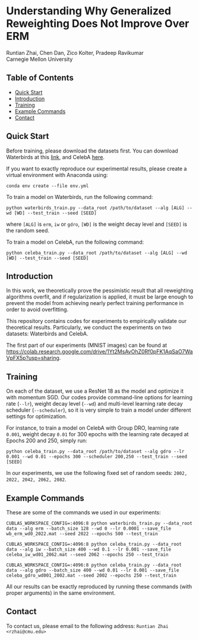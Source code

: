 # Understanding Why Generalized Reweighting Does Not Improve Over ERM
Runtian Zhai, Chen Dan, Zico Kolter, Pradeep Ravikumar  
Carnegie Mellon University

## Table of Contents
- [Quick Start](#quick-start)
- [Introduction](#introduction)
- [Training](#training)
- [Example Commands](#example-commands)
- [Contact](#contact)

## Quick Start
Before training, please download the datasets first. You can download Waterbirds at this [link](https://nlp.stanford.edu/data/dro/waterbird_complete95_forest2water2.tar.gz), and CelebA [here](http://mmlab.ie.cuhk.edu.hk/projects/CelebA.html).

If you want to exactly reproduce our experimental results, please create a virtual environment with Anaconda using:
```shell
conda env create --file env.yml
```


To train a model on Waterbirds, run the following command:
```shell
python waterbirds_train.py --data_root /path/to/dataset --alg [ALG] --wd [WD] --test_train --seed [SEED]
```
where `[ALG]` is `erm`, `iw` or `gdro`, `[WD]` is the weight decay level and `[SEED]` is the random seed.

To train a model on CelebA, run the following command:
```shell
python celeba_train.py --data_root /path/to/dataset --alg [ALG] --wd [WD] --test_train --seed [SEED]
```

## Introduction

In this work, we theoretically prove the pessimistic result that all reweighting algorithms overfit, and if regularization is applied, it must be large enough to prevent the model from achieving nearly perfect training performance in order to avoid overfitting.

This repository contains codes for experiments to empirically validate our theoretical results. Particularly, we conduct the experiments on two datasets: Waterbirds and CelebA.

The first part of our experiments (MNIST images) can be found at https://colab.research.google.com/drive/1Yt2MsAvOhZ0Rf0pFK1AqSaO7WaVpFX5p?usp=sharing.


## Training

On each of the dataset, we use a ResNet 18 as the model and optimize it with momentum SGD. Our codes provide command-line options for learning rate (`--lr`), weight decay level (`--wd`) and multi-level learning rate decay scheduler (`--scheduler`), so it is very simple to train a model under different settings for optimization.

For instance, to train a model on CelebA with Group DRO, learning rate `0.001`, weight decay `0.01` for 300 epochs with the learning rate decayed at Epochs 200 and 250, simply run:
```shell
python celeba_train.py --data_root /path/to/dataset --alg gdro --lr 0.001 --wd 0.01 --epochs 300 --scheduler 200,250 --test_train --seed [SEED]
```

In our experiments, we use the following fixed set of random seeds: `2002, 2022, 2042, 2062, 2082`.

## Example Commands
These are some of the commands we used in our experiments:
```shell
CUBLAS_WORKSPACE_CONFIG=:4096:8 python waterbirds_train.py --data_root data --alg erm --batch_size 128 --wd 0 --lr 0.0001 --save_file wb_erm_wd0_2022.mat --seed 2022 --epochs 500 --test_train

CUBLAS_WORKSPACE_CONFIG=:4096:8 python celeba_train.py --data_root data --alg iw --batch_size 400 --wd 0.1 --lr 0.001 --save_file celeba_iw_wd01_2062.mat --seed 2062 --epochs 250 --test_train

CUBLAS_WORKSPACE_CONFIG=:4096:8 python celeba_train.py --data_root data --alg gdro --batch_size 400 --wd 0.01 --lr 0.001 --save_file celeba_gdro_wd001_2002.mat --seed 2002 --epochs 250 --test_train
```
All our results can be exactly reproduced by running these commands (with proper arguments) in the same environment.

## Contact
To contact us, please email to the following address: `Runtian Zhai <rzhai@cmu.edu>`

